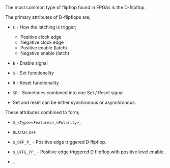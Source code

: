 
The most common type of flipflop found in FPGAs is the D-flipflop.

The primary attributes of D-flipflops are;


 * `C` - How the latching is trigger;
   - Positive clock edge
   - Negative clock edge
   - Positive enable (latch)
   - Negative enable (latch)

 * `E` - Enable signal


 * `S` - Set functionality
 * `R` - Reset functionality
 * `SR` - Sometimes combined into one Set / Reset signal
  - Set and reset can be either synchronous or asynchronous.

These attributes combined to form;

 * `$_<Type><Features>_<Polarity>_`

 * `DLATCH`, `DFF`

 * `$_DFF_P_` - Positive edge triggered D flipflop.
 * `$_DFFE_PP_` - Positive edge triggered D flipflop with positive level enable.
 * ...

